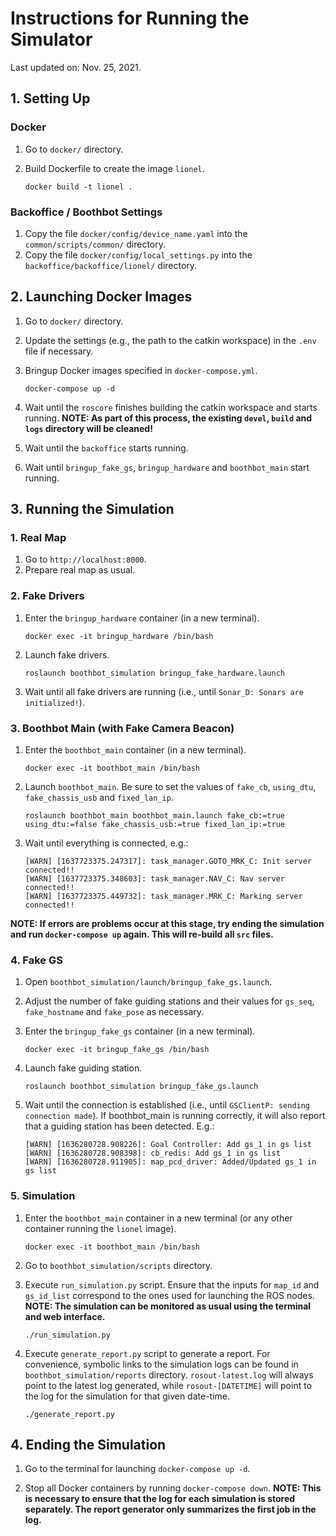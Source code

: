 # Instructions for Running the Simulator
Last updated on: Nov. 25, 2021.

## 1. Setting Up

### Docker
1. Go to `docker/` directory.
1. Build Dockerfile to create the image `lionel`.

   `docker build -t lionel .`

### Backoffice / Boothbot Settings
1. Copy the file `docker/config/device_name.yaml` into the `common/scripts/common/` directory.
1. Copy the file `docker/config/local_settings.py` into the  `backoffice/backoffice/lionel/` directory.

## 2. Launching Docker Images 
1. Go to `docker/` directory.
1. Update the settings (e.g., the path to the catkin workspace) in the `.env` file if necessary.
1. Bringup Docker images specified in `docker-compose.yml`.

   `docker-compose up -d`

1. Wait until the `roscore` finishes building the catkin workspace and starts running. **NOTE: As part of this process, the existing `devel`, `build` and `logs` directory will be cleaned!**

1. Wait until the `backoffice` starts running.

1. Wait until `bringup_fake_gs`, `bringup_hardware` and `boothbot_main` start running.

## 3. Running the Simulation

### 1. Real Map
1. Go to `http://localhost:8000`.
1. Prepare real map as usual.

### 2. Fake Drivers
1. Enter the `bringup_hardware` container (in a new terminal).

   `docker exec -it bringup_hardware /bin/bash`

1. Launch fake drivers.

   `roslaunch boothbot_simulation bringup_fake_hardware.launch`

1. Wait until all fake drivers are running (i.e., until `Sonar_D: Sonars are initialized!`).

### 3. Boothbot Main (with Fake Camera Beacon)

1. Enter the `boothbot_main` container (in a new terminal).

   `docker exec -it boothbot_main /bin/bash`

1. Launch `boothbot_main`. Be sure to set the values of `fake_cb`, `using_dtu`, `fake_chassis_usb` and `fixed_lan_ip`.

   `roslaunch boothbot_main boothbot_main.launch fake_cb:=true using_dtu:=false fake_chassis_usb:=true fixed_lan_ip:=true`

1. Wait until everything is connected, e.g.:

   `[WARN] [1637723375.247317]: task_manager.GOTO_MRK_C: Init server connected!!`\
   `[WARN] [1637723375.348603]: task_manager.NAV_C: Nav server connected!!`\
   `[WARN] [1637723375.449732]: task_manager.MRK_C: Marking server connected!!`

**NOTE: If errors are problems occur at this stage, try ending the simulation and run `docker-compose up` again. This will re-build all `src` files.**

### 4. Fake GS
1. Open `boothbot_simulation/launch/bringup_fake_gs.launch`.
1. Adjust the number of fake guiding stations and their values for `gs_seq`, `fake_hostname` and `fake_pose` as necessary.

1. Enter the `bringup_fake_gs` container (in a new terminal).

   `docker exec -it bringup_fake_gs /bin/bash`

1. Launch fake guiding station.

   `roslaunch boothbot_simulation bringup_fake_gs.launch`

1. Wait until the connection is established (i.e., until `GSClientP: sending connection made`). If boothbot_main is running correctly, it will also report that a guiding station has been detected. E.g.:

   `[WARN] [1636280728.908226]: Goal Controller: Add gs_1 in gs list`\
   `[WARN] [1636280728.908398]: cb_redis: Add gs_1 in gs list`\
   `[WARN] [1636280728.911905]: map_pcd_driver: Added/Updated gs_1 in gs list`

### 5. Simulation

1. Enter the `boothbot_main` container in a new terminal (or any other container running the `lionel` image).

   `docker exec -it boothbot_main /bin/bash`

1. Go to `boothbot_simulation/scripts` directory.
1. Execute `run_simulation.py` script. Ensure that the inputs for `map_id` and `gs_id_list` correspond to the ones used for launching the ROS nodes. **NOTE: The simulation can be monitored as usual using the terminal and web interface.**

   `./run_simulation.py`

1. Execute `generate_report.py` script to generate a report. For convenience, symbolic links to the simulation logs can be found in `boothbot_simulation/reports` directory. `rosout-latest.log` will always point to the latest log generated, while `rosout-[DATETIME]` will point to the log for the simulation for that given date-time.

   `./generate_report.py`

## 4. Ending the Simulation
1. Go to the terminal for launching `docker-compose up -d`.

1. Stop all Docker containers by running `docker-compose down`. **NOTE: This is necessary to ensure that the log for each simulation is stored separately. The report generator only summarizes the first job in the log.**